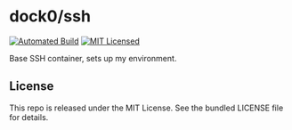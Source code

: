 dock0/ssh
=======

[![Automated Build](http://img.shields.io/badge/automated-build-green.svg)](https://registry.hub.docker.com/u/dock0/ssh/)
[![MIT Licensed](http://img.shields.io/badge/license-MIT-green.svg)](https://tldrlegal.com/license/mit-license)

Base SSH container, sets up my environment.

## License

This repo is released under the MIT License. See the bundled LICENSE file for details.

